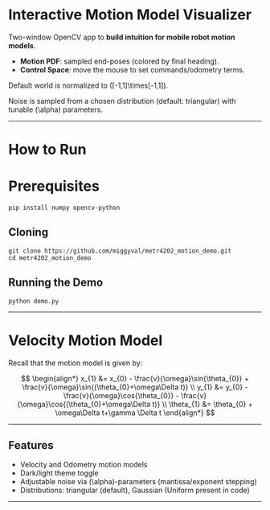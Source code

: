 # Interactive Motion Model Visualizer

Two-window OpenCV app to **build intuition for mobile robot motion models**.  
- **Motion PDF**: sampled end-poses (colored by final heading).  
- **Control Space**: move the mouse to set commands/odometry terms.

Default world is normalized to \([-1,1]\times[-1,1]\).

Noise is sampled from a chosen distribution (default: triangular) with tunable \(\alpha\) parameters.

---
# How to Run
# Prerequisites
```
pip install numpy opencv-python
```
## Cloning
```
git clone https://github.com/miggyval/metr4202_motion_demo.git
cd metr4202_motion_demo
```
## Running the Demo
```
python demo.py
```

---
# Velocity Motion Model
Recall that the motion model is given by:


$$
\begin{align*}
x_{1} &= x_{0} - \frac{v}{\omega}\sin{\theta_{0}} + \frac{v}{\omega}\sin{(\theta_{0}+\omega\Delta t)} \\
y_{1} &= y_{0} - \frac{v}{\omega}\cos{\theta_{0}} - \frac{v}{\omega}\cos{(\theta_{0}+\omega\Delta t)} \\
\theta_{1} &= \theta_{0} + \omega\Delta t+\gamma \Delta t
\end{align*}
$$

---

## Features
- Velocity and Odometry motion models
- Dark/light theme toggle
- Adjustable noise via \(\alpha\)-parameters (mantissa/exponent stepping)
- Distributions: triangular (default), Gaussian (Uniform present in code)

---
